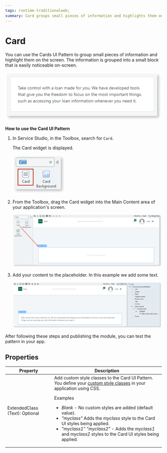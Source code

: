 ```yaml
---
tags: runtime-traditionalweb; 
summary: Card groups small pieces of information and highlights them on the screen.
---
```


# Card

You can use the Cards UI Pattern to group small pieces of information and highlight them on the screen. The information is grouped into a small block that is easily noticeable on-screen.

![](<images/card-1.png>)

**How to use the Card UI Pattern**

1. In Service Studio, in the Toolbox, search for `Card`.

    The Card widget is displayed.

    ![](<images/card-2-ss.png>)

1. From the Toolbox, drag the Card widget into the Main Content area of your application's screen.

    ![](<images/card-3-ss.png>)

1. Add your content to the placeholder. In this example we add some text.

    ![](<images/card-4-ss.png>)

After following these steps and publishing the module, you can test the pattern in your app. 

## Properties

| **Property** |  **Description** | 
|---|---|
| ExtendedClass (Text): Optional  |  Add custom style classes to the Card UI Pattern. You define your [custom style classes](../../../look-feel/css.md) in your application using CSS.<p>Examples</p><ul><li>_Blank_ - No custom styles are added (default value).</li><li>_"myclass"_ Adds the _myclass_ style to the Card UI styles being applied.</li><li>_"myclass1" "myclass2"_ - Adds the _myclass1_ and _myclass2_ styles to the Card UI styles being applied. </li></ul> |
  


